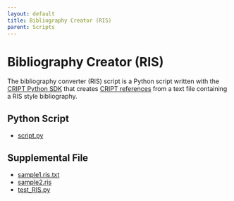 ```yaml
---
layout: default
title: Bibliography Creator (RIS)
parent: Scripts
---
```


# Bibliography Creator (RIS)
The bibliography converter (RIS) script is a Python script written with the [CRIPT Python SDK](https://pypi.org/project/cript/) that creates [CRIPT references](https://criptapp.org/reference/) from a text file containing a RIS style bibliography.

## Python Script
* [script.py](./python_sdk_scripts/bibliography_creator_ris/script.py)


## Supplemental File
* [sample1.ris.txt](./python_sdk_scripts/bibliography_creator_ris/sample1.ris.txt)
* [sample2.ris](./python_sdk_scripts/bibliography_creator_ris/sample2.ris)
* [test_RIS.py](./python_sdk_scripts/bibliography_creator_ris/test_RIS.py)
